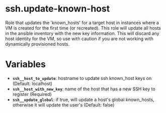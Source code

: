 # ssh.update-known-host
Role that updates the 'known_hosts' for a target host in instances
where a VM is created for the first time (or recreated). This role will update all hosts in
the ansible inventory with the new key information. This will discard any host identity
for the VM, so use with caution if you are not working with dynamically provisioned hosts.

# Variables

* **`ssh__host_to_update`**: hostname to update ssh known_host keys on (Default: localhost)
* **`ssh__host_with_new_key`**: name of the host that has a new SSH key to register (Required)
* **`ssh__update_global`**: if true, will update a host's global known_hosts, otherwise it will update the user's (Default: false)

